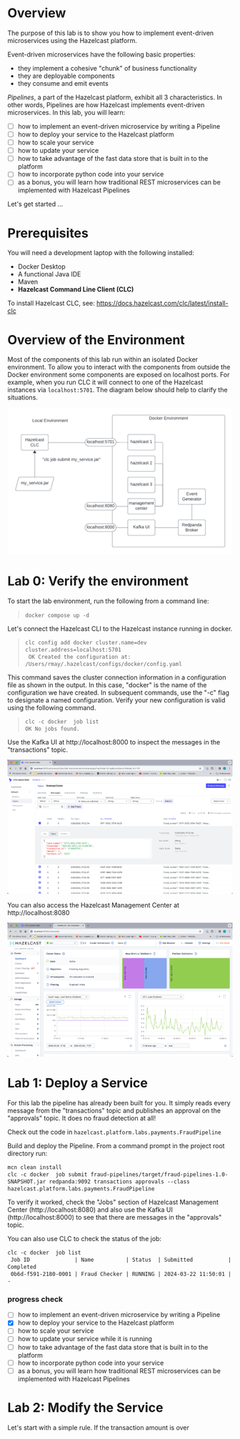 # Overview 

The purpose of this lab is to show you how to implement event-driven microservices using the Hazelcast platform.

Event-driven microservices have the following basic properties:
- they implement a cohesive "chunk" of business functionality 
- they are deployable components
- they consume and emit events 

_Pipelines_, a part of the Hazelcast platform, exhibit all 3 characteristics. In other words, Pipelines are 
how Hazelcast implements event-driven microservices.  In this lab, you will learn:
- [ ] how to implement an event-driven microservice by writing a Pipeline 
- [ ] how to deploy your service to the Hazelcast platform
- [ ] how to scale your service 
- [ ] how to update your service  
- [ ] how to take advantage of the fast data store that is built in to the platform
- [ ] how to incorporate python code into your service 
- [ ] as a bonus, you will learn how traditional REST microservices can be implemented with Hazelcast Pipelines

Let's get started ...

# Prerequisites 

You will need a development laptop with the following installed:
- Docker Desktop
- A functional Java IDE
- Maven
- __Hazelcast Command Line Client (CLC)__

To install Hazelcast CLC, see: https://docs.hazelcast.com/clc/latest/install-clc

# Overview of the Environment

Most of the components of this lab run within an isolated Docker environment. To allow 
you to interact with the components from outside the Docker environment some 
components are exposed on localhost ports.  For example, when you run CLC it will 
connect to one of the Hazelcast instances via `localhost:5701`.  The diagram below 
should help to clarify the situations.

![lab environment](resources/lab_env.png)

# Lab 0: Verify the environment

To start the lab environment, run the following from a command line:  
> `docker compose up -d`

Let's connect the Hazelcast CLI to the Hazelcast instance running in docker.

> ```
> clc config add docker cluster.name=dev cluster.address=localhost:5701
>  OK Created the configuration at: /Users/rmay/.hazelcast/configs/docker/config.yaml
> ```

This command saves the cluster connection information in a configuration file as shown 
in the output.  In this case, "docker" is the name of the configuration we have 
created.  In subsequent commands, use the "-c" flag to designate a named configuration.
Verify your new configuration is valid using the following command.

> ```
> clc -c docker  job list
> OK No jobs found.
> ```

Use the Kafka UI at  http://localhost:8000 to inspect the messages in the "transactions"
topic.

![Kafka UI](resources/kafkaui.png)

You can also access the Hazelcast Management Center at http://localhost:8080 

![Management Center](resources/mc.png)

# Lab 1: Deploy a Service 

For this lab the pipeline has already been built for you.  It simply reads every 
message from the "transactions" topic and publishes an approval on the "approvals" 
topic.  It does no fraud detection at all!


Check out the code in `hazelcast.platform.labs.payments.FraudPipeline` 

Build and deploy the Pipeline. From a command prompt in the project root directory run:
```shell
mcn clean install
clc -c docker  job submit fraud-pipelines/target/fraud-pipelines-1.0-SNAPSHOT.jar redpanda:9092 transactions approvals --class hazelcast.platform.labs.payments.FraudPipeline
```

To verify it worked, check the "Jobs" section of Hazelcast Management Center (http://localhost:8080) 
and also use the Kafka UI (http://localhost:8000) to see that there are messages in the "approvals" topic.

You can also use CLC to check the status of the job:
```shell
clc -c docker  job list
 Job ID              | Name          | Status  | Submitted           | Completed
 0b6d-f591-2180-0001 | Fraud Checker | RUNNING | 2024-03-22 11:50:01 | -
```

### progress check
- [ ] how to implement an event-driven microservice by writing a Pipeline
- [x] how to deploy your service to the Hazelcast platform
- [ ] how to scale your service
- [ ] how to update your service while it is running
- [ ] how to take advantage of the fast data store that is built in to the platform
- [ ] how to incorporate python code into your service
- [ ] as a bonus, you will learn how traditional REST microservices can be implemented with Hazelcast Pipelines

# Lab 2: Modify the Service

Let's start with a simple rule.  If the transaction amount is over 









